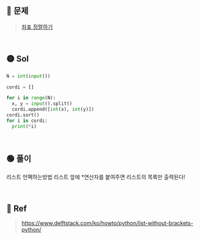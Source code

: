 ## 🔴 문제
> [좌표 정렬하기](https://www.acmicpc.net/problem/11650)


<br/>

## 🟡 Sol
```python
N = int(input())

cordi = []

for i in range(N):
  x, y = input().split()
  cordi.append([int(x), int(y)])
cordi.sort()
for i in cordi:
  print(*i)

```
<br/>

## 🟢 풀이
리스트 언팩하는방법 리스트 앞에 *연산자를 붙여주면 리스트의 목록만 출력된다!

<br/>

## 🔵 Ref
> https://www.delftstack.com/ko/howto/python/list-without-brackets-python/